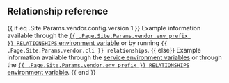 <!-- shortcode start {{ .Name }} -->
## Relationship reference
{{ if eq .Site.Params.vendor.config.version 1 }}
Example information available through the [`{{ .Page.Site.Params.vendor.env_prefix }}_RELATIONSHIPS` environment variable](/development/variables/use-variables.md#use-provided-variables)
or by running `{{ .Page.Site.Params.vendor.cli }} relationships`.
{{ else}}
Example information available through the [service environment variables](/development/variables/_index.md#service-specific-variables) or through the [`{{ .Page.Site.Params.vendor.env_prefix }}_RELATIONSHIPS` environment variable](/development/variables/use-variables.md#use-provided-variables).
{{ end }}
<!-- shortcode end {{ .Name }} -->
